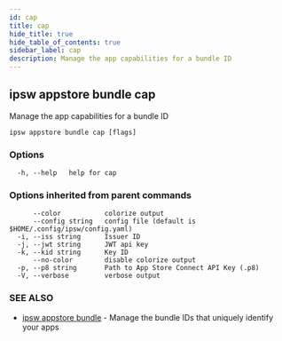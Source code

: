 ```yaml
---
id: cap
title: cap
hide_title: true
hide_table_of_contents: true
sidebar_label: cap
description: Manage the app capabilities for a bundle ID
---
```

## ipsw appstore bundle cap

Manage the app capabilities for a bundle ID

```
ipsw appstore bundle cap [flags]
```

### Options

```
  -h, --help   help for cap
```

### Options inherited from parent commands

```
      --color           colorize output
      --config string   config file (default is $HOME/.config/ipsw/config.yaml)
  -i, --iss string      Issuer ID
  -j, --jwt string      JWT api key
  -k, --kid string      Key ID
      --no-color        disable colorize output
  -p, --p8 string       Path to App Store Connect API Key (.p8)
  -V, --verbose         verbose output
```

### SEE ALSO

* [ipsw appstore bundle](/docs/cli/ipsw/appstore/bundle)	 - Manage the bundle IDs that uniquely identify your apps

